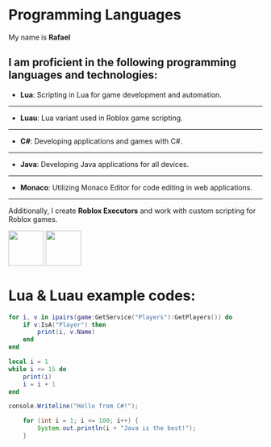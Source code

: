 # Programming Languages

My name is **Rafael**

I am proficient in the following programming languages and technologies:
--------------------------------------
- **Lua**: Scripting in Lua for game development and automation.
--------------------------------------
- **Luau**: Lua variant used in Roblox game scripting.
--------------------------------------
- **C#**: Developing applications and games with C#.
--------------------------------------
- **Java**: Developing Java applications for all devices.
--------------------------------------
- **Monaco**: Utilizing Monaco Editor for code editing in web applications.
--------------------------------------
Additionally, I create **Roblox Executors** and work with custom scripting for Roblox games.

<img src="https://upload.wikimedia.org/wikipedia/commons/4/4f/Csharp_Logo.png" width="70" height="70"/>
<img src="https://th.bing.com/th/id/OIP.U98DuCVju2WxzisnFWiGQwHaHa?r=0&o=7rm=3&rs=1&pid=ImgDetMain&o=7&rm=3" width="70" height="70"/>

# Lua & Luau example codes:

``` lua
for i, v in ipairs(game:GetService("Players"):GetPlayers()) do
    if v:IsA("Player") then
        print(i, v.Name)
    end
end
```

``` lua
local i = 1
while i <= 15 do
    print(i)
    i = i + 1
end
```
``` csharp
console.Writeline("Hello from C#!");
```
``` Java
    for (int i = 1; i <= 100; i++) {
        System.out.println(i + "Java is the best!");
    }
```
